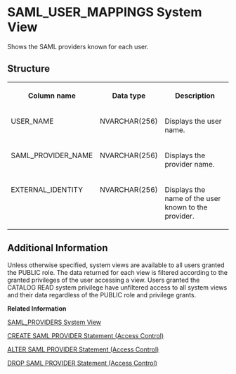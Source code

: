 <!-- loio20cdc48e75191014b2cc9d2872477297 -->

# SAML\_USER\_MAPPINGS System View

Shows the SAML providers known for each user.



<a name="loio20cdc48e75191014b2cc9d2872477297___s_a_m_l__u_s_e_r__m_a_p_p_i_n_g_s_1struct_SAML_USER_MAPPINGS"/>

## Structure


<table>
<tr>
<th valign="top">

Column name

</th>
<th valign="top">

Data type

</th>
<th valign="top">

Description

</th>
</tr>
<tr>
<td valign="top">

USER\_NAME

</td>
<td valign="top">

NVARCHAR\(256\)

</td>
<td valign="top">

Displays the user name.

</td>
</tr>
<tr>
<td valign="top">

SAML\_PROVIDER\_NAME

</td>
<td valign="top">

NVARCHAR\(256\)

</td>
<td valign="top">

Displays the provider name.

</td>
</tr>
<tr>
<td valign="top">

EXTERNAL\_IDENTITY

</td>
<td valign="top">

NVARCHAR\(256\)

</td>
<td valign="top">

Displays the name of the user known to the provider.

</td>
</tr>
</table>



<a name="loio20cdc48e75191014b2cc9d2872477297__section_hm5_dsz_2zb"/>

## Additional Information

Unless otherwise specified, system views are available to all users granted the PUBLIC role. The data returned for each view is filtered according to the granted privileges of the user accessing a view. Users granted the CATALOG READ system privilege have unfiltered access to all system views and their data regardless of the PUBLIC role and privilege grants.

**Related Information**  


[SAML\_PROVIDERS System View](saml-providers-system-view-20cda7b.md "Shows available SAML providers.")

[CREATE SAML PROVIDER Statement \(Access Control\)](../../010-SQL-Reference/012-SQL-Statements/create-saml-provider-statement-access-control-20d4cca.md "Defines a SAML provider in the SAP HANA database.")

[ALTER SAML PROVIDER Statement \(Access Control\)](../../010-SQL-Reference/012-SQL-Statements/alter-saml-provider-statement-access-control-20d04f7.md "Changes the properties of the specified SAML provider.")

[DROP SAML PROVIDER Statement \(Access Control\)](../../010-SQL-Reference/012-SQL-Statements/drop-saml-provider-statement-access-control-20d76c8.md "Drops the specified SAML provider.")

